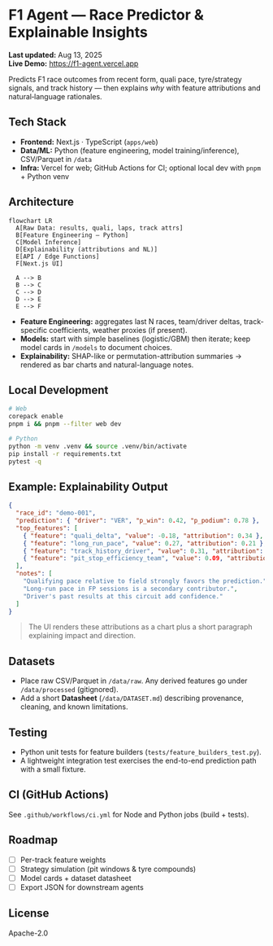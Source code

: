 # F1 Agent — Race Predictor & Explainable Insights

**Last updated:** Aug 13, 2025  
**Live Demo:** https://f1-agent.vercel.app

Predicts F1 race outcomes from recent form, quali pace, tyre/strategy signals, and track history — then explains *why* with feature attributions and natural‑language rationales.

## Tech Stack
- **Frontend:** Next.js · TypeScript (`apps/web`)
- **Data/ML:** Python (feature engineering, model training/inference), CSV/Parquet in `/data`
- **Infra:** Vercel for web; GitHub Actions for CI; optional local dev with `pnpm` + Python venv

## Architecture
```mermaid
flowchart LR
  A[Raw Data: results, quali, laps, track attrs]
  B[Feature Engineering — Python]
  C[Model Inference]
  D[Explainability (attributions and NL)]
  E[API / Edge Functions]
  F[Next.js UI]

  A --> B
  B --> C
  C --> D
  D --> E
  E --> F

```
- **Feature Engineering:** aggregates last N races, team/driver deltas, track-specific coefficients, weather proxies (if present).
- **Models:** start with simple baselines (logistic/GBM) then iterate; keep model cards in `/models` to document choices.
- **Explainability:** SHAP-like or permutation-attribution summaries → rendered as bar charts and natural-language notes.

## Local Development
```bash
# Web
corepack enable
pnpm i && pnpm --filter web dev

# Python
python -m venv .venv && source .venv/bin/activate
pip install -r requirements.txt
pytest -q
```

## Example: Explainability Output
```json
{
  "race_id": "demo-001",
  "prediction": { "driver": "VER", "p_win": 0.42, "p_podium": 0.78 },
  "top_features": [
    { "feature": "quali_delta", "value": -0.18, "attribution": 0.34 },
    { "feature": "long_run_pace", "value": 0.27, "attribution": 0.21 },
    { "feature": "track_history_driver", "value": 0.31, "attribution": 0.17 },
    { "feature": "pit_stop_efficiency_team", "value": 0.09, "attribution": 0.11 }
  ],
  "notes": [
    "Qualifying pace relative to field strongly favors the prediction.",
    "Long-run pace in FP sessions is a secondary contributor.",
    "Driver's past results at this circuit add confidence."
  ]
}
```
> The UI renders these attributions as a chart plus a short paragraph explaining impact and direction.

## Datasets
- Place raw CSV/Parquet in `/data/raw`. Any derived features go under `/data/processed` (gitignored).
- Add a short **Datasheet** (`/data/DATASET.md`) describing provenance, cleaning, and known limitations.

## Testing
- Python unit tests for feature builders (`tests/feature_builders_test.py`).
- A lightweight integration test exercises the end-to-end prediction path with a small fixture.

## CI (GitHub Actions)
See `.github/workflows/ci.yml` for Node and Python jobs (build + tests).

## Roadmap
- [ ] Per-track feature weights
- [ ] Strategy simulation (pit windows & tyre compounds)
- [ ] Model cards + dataset datasheet
- [ ] Export JSON for downstream agents

## License
Apache-2.0
